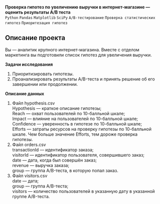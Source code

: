 **Проверка гипотез по увеличению выручки в интернет-магазине — оценить результаты A/B теста**   
`Python` `Pandas` `Matplotlib` `SciPy` `A/B-тестирование` `Проверка статистических гипотез` `Приоритезация гипотез`   

## Описание проекта <a id="description"></a> 
   
Вы — аналитик крупного интернет-магазина. Вместе с отделом маркетинга вы подготовили список гипотез для увеличения выручки.  

**Задачи исследования**  
1. Приоритизировать гипотезы.
1. Проанализировать результаты A/B-теста и принять решение об его завершении или продолжении.   
    
**Описание данных**  
1. Файл hypothesis.csv  
Hypothesis — краткое описание гипотезы;   
Reach — охват пользователей по 10-балльной шкале;   
Impact — влияние на пользователей по 10-балльной шкале;   
Confidence — уверенность в гипотезе по 10-балльной шкале;  
Efforts — затраты ресурсов на проверку гипотезы по 10-балльной шкале. Чем больше значение Efforts, тем дороже проверка гипотезы.  
1. Файл orders.csv  
transactionId — идентификатор заказа;  
visitorId — идентификатор пользователя, совершившего заказ;  
date — дата, когда был совершён заказ;  
revenue — выручка заказа;  
group — группа A/B-теста, в которую попал заказ.
1. Файл visitors.csv   
date — дата;   
group — группа A/B-теста;  
visitors — количество пользователей в указанную дату в указанной группе A/B-теста.     
